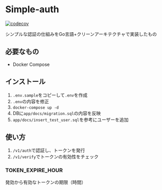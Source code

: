 # Simple-auth

[![codecov](https://codecov.io/gh/hmrkm/simple-auth/branch/master/graph/badge.svg?token=0UWH8QGLR5)](https://codecov.io/gh/hmrkm/simple-auth)

シンプルな認証の仕組みをGo言語+クリーンアーキテクチャで実装したもの

## 必要なもの

- Docker Compose

## インストール

1. `.env.sample`をコピーして`.env`を作成
2. `.env`の内容を修正
3. `docker-compose up -d`
4. DBに`app/docs/migration.sql`の内容を反映
5. `app/docs/insert_test_user.sql`を参考にユーザーを追加

## 使い方

1. `/v1/auth`で認証し、トークンを発行
2. `/v1/verify`でトークンの有効性をチェック

### TOKEN_EXPIRE_HOUR

発効から有効なトークンの期限（時間）
